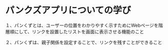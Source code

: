 # パンクズアプリについての学び

１、パンくずとは、ユーザーの位置をわかりやすく示すためにWebページを階層順にして、リンクを設置したリストを画面に表示させる機能のこと

２、パンくずは、親子関係を設定することで、リンクを残すことができること

